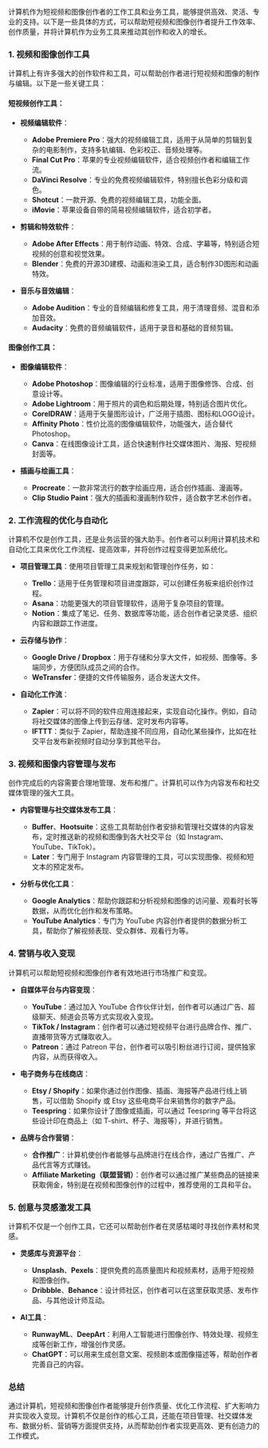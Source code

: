  
计算机作为短视频和图像创作者的工作工具和业务工具，能够提供高效、灵活、专业的支持。以下是一些具体的方式，可以帮助短视频和图像创作者提升工作效率、创作质量，并将计算机作为业务工具来推动其创作和收入的增长。

### 1. **视频和图像创作工具**
计算机上有许多强大的创作软件和工具，可以帮助创作者进行短视频和图像的制作与编辑。以下是一些关键工具：

#### 短视频创作工具：
- **视频编辑软件**：
  - **Adobe Premiere Pro**：强大的视频编辑工具，适用于从简单的剪辑到复杂的电影制作，支持多轨编辑、色彩校正、音频处理等。
  - **Final Cut Pro**：苹果的专业视频编辑软件，适合视频创作者和编辑工作流。
  - **DaVinci Resolve**：专业的免费视频编辑软件，特别擅长色彩分级和调色。
  - **Shotcut**：一款开源、免费的视频编辑工具，功能全面。
  - **iMovie**：苹果设备自带的简易视频编辑软件，适合初学者。

- **剪辑和特效软件**：
  - **Adobe After Effects**：用于制作动画、特效、合成、字幕等，特别适合短视频的创意和视觉效果。
  - **Blender**：免费的开源3D建模、动画和渲染工具，适合制作3D图形和动画特效。

- **音乐与音效编辑**：
  - **Adobe Audition**：专业的音频编辑和修复工具，用于清理音频、混音和添加音效。
  - **Audacity**：免费的音频编辑软件，适用于录音和基础的音频剪辑。

#### 图像创作工具：
- **图像编辑软件**：
  - **Adobe Photoshop**：图像编辑的行业标准，适用于图像修饰、合成、创意设计等。
  - **Adobe Lightroom**：用于照片的调色和后期处理，特别适合图片优化。
  - **CorelDRAW**：适用于矢量图形设计，广泛用于插图、图标和LOGO设计。
  - **Affinity Photo**：性价比高的图像编辑软件，功能强大，适合替代 Photoshop。
  - **Canva**：在线图像设计工具，适合快速制作社交媒体图片、海报、短视频封面等。

- **插画与绘画工具**：
  - **Procreate**：一款非常流行的数字绘画应用，适合创作插画、漫画等。
  - **Clip Studio Paint**：强大的插画和漫画制作软件，适合数字艺术创作者。

### 2. **工作流程的优化与自动化**
计算机不仅是创作工具，还是业务运营的强大助手。创作者可以利用计算机技术和自动化工具来优化工作流程、提高效率，并将创作过程变得更加系统化。

- **项目管理工具**：使用项目管理工具来规划和管理创作任务，如：
  - **Trello**：适用于任务管理和项目进度跟踪，可以创建任务板来组织创作过程。
  - **Asana**：功能更强大的项目管理软件，适用于复杂项目的管理。
  - **Notion**：集成了笔记、任务、数据库等功能，适合创作者记录灵感、组织内容和跟踪工作进度。

- **云存储与协作**：
  - **Google Drive / Dropbox**：用于存储和分享大文件，如视频、图像等。多端同步，方便团队成员之间的合作。
  - **WeTransfer**：便捷的文件传输服务，适合发送大文件。

- **自动化工作流**：
  - **Zapier**：可以将不同的软件应用连接起来，实现自动化操作。例如，自动将社交媒体的图像上传到云存储、定时发布内容等。
  - **IFTTT**：类似于 Zapier，帮助连接不同应用，自动化某些操作，比如在社交平台发布新视频时自动分享到其他平台。

### 3. **视频和图像内容管理与发布**
创作完成后的内容需要合理地管理、发布和推广。计算机可以作为内容发布和社交媒体管理的强大工具。

- **内容管理与社交媒体发布工具**：
  - **Buffer**、**Hootsuite**：这些工具帮助创作者安排和管理社交媒体的内容发布，定时推送新的视频和图像到各大社交平台（如 Instagram、YouTube、TikTok）。
  - **Later**：专门用于 Instagram 内容管理的工具，可以实现图像、视频和短文本的预定发布。

- **分析与优化工具**：
  - **Google Analytics**：帮助你跟踪和分析视频和图像的访问量、观看时长等数据，从而优化创作和发布策略。
  - **YouTube Analytics**：专门为 YouTube 内容创作者提供的数据分析工具，帮助你了解视频表现、受众群体、观看行为等。

### 4. **营销与收入变现**
计算机可以帮助短视频和图像创作者有效地进行市场推广和变现。

- **自媒体平台与内容变现**：
  - **YouTube**：通过加入 YouTube 合作伙伴计划，创作者可以通过广告、超级聊天、频道会员等方式实现收入变现。
  - **TikTok / Instagram**：创作者可以通过短视频平台进行品牌合作、推广、直播带货等方式赚取收入。
  - **Patreon**：通过 Patreon 平台，创作者可以吸引粉丝进行订阅，提供独家内容，从而获得收入。

- **电子商务与在线商店**：
  - **Etsy / Shopify**：如果你通过创作图像、插画、海报等产品进行线上销售，可以借助 Shopify 或 Etsy 这些电商平台来销售你的数字产品。
  - **Teespring**：如果你设计了图像或插画，可以通过 Teespring 等平台将这些设计印在商品上（如 T-shirt、杯子、海报等），并进行销售。

- **品牌与合作营销**：
  - **合作推广**：计算机使创作者能够与品牌进行在线合作，通过广告推广、产品代言等方式赚钱。
  - **Affiliate Marketing（联盟营销）**：创作者可以通过推广某些商品的链接来获取佣金，特别是在视频和图像创作的过程中，推荐使用的工具和平台。

### 5. **创意与灵感激发工具**
计算机不仅是一个创作工具，它还可以帮助创作者在灵感枯竭时寻找创作素材和灵感。

- **灵感库与资源平台**：
  - **Unsplash**、**Pexels**：提供免费的高质量图片和视频素材，适用于短视频和图像创作。
  - **Dribbble**、**Behance**：设计师社区，创作者可以在这里获取灵感、发布作品、与其他设计师互动。
  
- **AI工具**：
  - **RunwayML**、**DeepArt**：利用人工智能进行图像创作、特效处理、视频生成等创新工作，增强创作灵感。
  - **ChatGPT**：可以用来生成创意文案、视频剧本或图像描述等，帮助创作者完善自己的内容。

### 总结
通过计算机，短视频和图像创作者能够提升创作质量、优化工作流程、扩大影响力并实现收入变现。计算机不仅是创作的核心工具，还能在项目管理、社交媒体发布、数据分析、营销等方面提供支持，从而帮助创作者实现更高效、更有创造力的工作模式。
